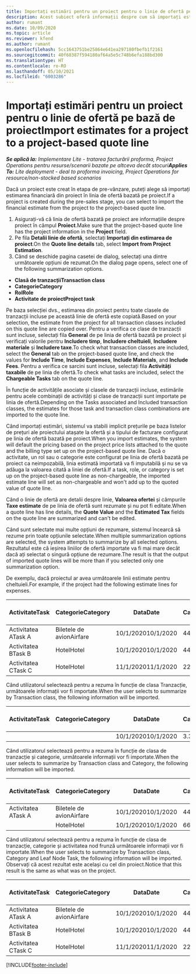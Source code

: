```yaml
---
title: Importați estimări pentru un proiect pentru o linie de ofertă pe bază de proiect - simplificat
description: Acest subiect oferă informații despre cum să importați estimările dintr-un proiect într-o linie de ofertă.
author: rumant
ms.date: 10/09/2020
ms.topic: article
ms.reviewer: kfend
ms.author: rumant
ms.openlocfilehash: 5cc1643751be25864e641ea297180fbefb1f2161
ms.sourcegitcommit: 40f68387f594180af64a5e5c748b6efa188bd300
ms.translationtype: HT
ms.contentlocale: ro-RO
ms.lasthandoff: 05/10/2021
ms.locfileid: "6003286"
---
```

# <a name="import-estimates-for-a-project-to-a-project-based-quote-line"></a><span data-ttu-id="e82ef-103">Importați estimări pentru un proiect pentru o linie de ofertă pe bază de proiect</span><span class="sxs-lookup"><span data-stu-id="e82ef-103">Import estimates for a project to a project-based quote line</span></span> 

<span data-ttu-id="e82ef-104">_**Se aplică la:** Implementare Lite - tratarea facturării proforma, Project Operations pentru resurse/scenarii bazate pe altceva decât stocuri_</span><span class="sxs-lookup"><span data-stu-id="e82ef-104">_**Applies To:** Lite deployment - deal to proforma invoicing, Project Operations for resource/non-stocked based scenarios_</span></span>

<span data-ttu-id="e82ef-105">Dacă un proiect este creat în etapa de pre-vânzare, puteți alege să importați estimarea financiară din proiect în linia de ofertă bazată pe proiect.</span><span class="sxs-lookup"><span data-stu-id="e82ef-105">If a project is created during the pre-sales stage, you can select to import the financial estimate from the project to the project-based quote line.</span></span>

1. <span data-ttu-id="e82ef-106">Asigurați-vă că linia de ofertă bazată pe proiect are informațiile despre proiect în câmpul **Proiect**.</span><span class="sxs-lookup"><span data-stu-id="e82ef-106">Make sure that the project-based quote line has the project information in the **Project** field.</span></span>
2. <span data-ttu-id="e82ef-107">Pe fila **Detalii linie de ofertă**, selectați **Importați din estimarea de proiect**.</span><span class="sxs-lookup"><span data-stu-id="e82ef-107">On the **Quote line details** tab, select **Import from Project Estimation**.</span></span>
3. <span data-ttu-id="e82ef-108">Când se deschide pagina casetei de dialog, selectați una dintre următoarele opțiuni de rezumat.</span><span class="sxs-lookup"><span data-stu-id="e82ef-108">On the dialog page opens, select one of the following summarization options.</span></span>

  - <span data-ttu-id="e82ef-109">**Clasă de tranzacții**</span><span class="sxs-lookup"><span data-stu-id="e82ef-109">**Transaction class**</span></span>
  - <span data-ttu-id="e82ef-110">**Categorie**</span><span class="sxs-lookup"><span data-stu-id="e82ef-110">**Category**</span></span>
  - <span data-ttu-id="e82ef-111">**Rol**</span><span class="sxs-lookup"><span data-stu-id="e82ef-111">**Role**</span></span> 
  - <span data-ttu-id="e82ef-112">**Activitate de proiect**</span><span class="sxs-lookup"><span data-stu-id="e82ef-112">**Project task**</span></span>

<span data-ttu-id="e82ef-113">Pe baza selecției dvs., estimarea din proiect pentru toate clasele de tranzacții incluse pe această linie de ofertă este copiată.</span><span class="sxs-lookup"><span data-stu-id="e82ef-113">Based on your selection, the estimate from the project for all transaction classes included on this quote line are copied over.</span></span> <span data-ttu-id="e82ef-114">Pentru a verifica ce clase de tranzacții sunt incluse, selectați fila **General** de pe linia de ofertă bazată pe proiect și verificați valorile pentru **Includere timp**, **Includere cheltuieli**, **Includere materiale** și **Includere taxe**.</span><span class="sxs-lookup"><span data-stu-id="e82ef-114">To check what transaction classes are included, select the **General** tab on the project-based quote line, and check the values for **Include Time**, **Include Expenses**, **Include Materials**, and **Include Fees**.</span></span>  <span data-ttu-id="e82ef-115">Pentru a verifica ce sarcini sunt incluse, selectați fila **Activități taxabile** de pe linia de ofertă.</span><span class="sxs-lookup"><span data-stu-id="e82ef-115">To check what tasks are included, select the **Chargeable Tasks** tab on the quote line.</span></span>

<span data-ttu-id="e82ef-116">În funcție de activitățile asociate și clasele de tranzacții incluse, estimările pentru acele combinații de activități și clase de tranzacții sunt importate pe linia de ofertă.</span><span class="sxs-lookup"><span data-stu-id="e82ef-116">Depending on the Tasks associated and Included transaction classes, the estimates for those task and transaction class combinations are imported to the quote line.</span></span>

<span data-ttu-id="e82ef-117">Când importați estimări, sistemul va stabili implicit prețurile pe baza listelor de prețuri ale proiectului atașate la ofertă și a tipului de facturare configurat pe linia de ofertă bazată pe proiect.</span><span class="sxs-lookup"><span data-stu-id="e82ef-117">When you import estimates, the system will default the pricing based on the project price lists attached to the quote and the billing type set up on the project-based quote line.</span></span> <span data-ttu-id="e82ef-118">Dacă o activitate, un rol sau o categorie este configurat pe linia de ofertă bazată pe proiect ca neimpozabilă, linia estimată importată va fi imputabilă și nu se va adăuga la valoarea citată a liniei de ofertă.</span><span class="sxs-lookup"><span data-stu-id="e82ef-118">If a task, role, or category is set up on the project-based quote line as non-chargeable, the imported estimate line will set as non-chargeable and won't add up to the quoted value of quote line.</span></span>

<span data-ttu-id="e82ef-119">Când o linie de ofertă are detalii despre linie, **Valoarea ofertei** și câmpurile **Taxe estimate** de pe linia de ofertă sunt rezumate și nu pot fi editate.</span><span class="sxs-lookup"><span data-stu-id="e82ef-119">When a quote line has line details, the **Quote Value** and the **Estimated Tax** fields on the quote line are summarized and can't be edited.</span></span>

<span data-ttu-id="e82ef-120">Când sunt selectate mai multe opțiuni de rezumare, sistemul încearcă să rezume prin toate opțiunile selectate.</span><span class="sxs-lookup"><span data-stu-id="e82ef-120">When multiple summarization options are selected, the system attempts to summarize by all selected options.</span></span> <span data-ttu-id="e82ef-121">Rezultatul este că ieșirea liniilor de ofertă importate va fi mai mare decât dacă ați selectat o singură opțiune de rezumare.</span><span class="sxs-lookup"><span data-stu-id="e82ef-121">The result is that the output of imported quote lines will be more than if you selected only one summarization option.</span></span>

<span data-ttu-id="e82ef-122">De exemplu, dacă proiectul ar avea următoarele linii estimate pentru cheltuieli.</span><span class="sxs-lookup"><span data-stu-id="e82ef-122">For example, if the project had the following estimate lines for expenses.</span></span>

| <span data-ttu-id="e82ef-123">Activitate</span><span class="sxs-lookup"><span data-stu-id="e82ef-123">Task</span></span> | <span data-ttu-id="e82ef-124">Categorie</span><span class="sxs-lookup"><span data-stu-id="e82ef-124">Category</span></span> | <span data-ttu-id="e82ef-125">Data</span><span class="sxs-lookup"><span data-stu-id="e82ef-125">Date</span></span> | <span data-ttu-id="e82ef-126">Cantitate</span><span class="sxs-lookup"><span data-stu-id="e82ef-126">Quantity</span></span> | <span data-ttu-id="e82ef-127">Preț unitar</span><span class="sxs-lookup"><span data-stu-id="e82ef-127">Unit price</span></span> | <span data-ttu-id="e82ef-128">Sumă</span><span class="sxs-lookup"><span data-stu-id="e82ef-128">Amount</span></span> |
| --- | --- | --- | --- | --- | --- |
| <span data-ttu-id="e82ef-129">Activitatea A</span><span class="sxs-lookup"><span data-stu-id="e82ef-129">Task A</span></span> | <span data-ttu-id="e82ef-130">Biletele de avion</span><span class="sxs-lookup"><span data-stu-id="e82ef-130">Airfare</span></span> | <span data-ttu-id="e82ef-131">10/1/2020</span><span class="sxs-lookup"><span data-stu-id="e82ef-131">10/1/2020</span></span> | <span data-ttu-id="e82ef-132">4</span><span class="sxs-lookup"><span data-stu-id="e82ef-132">4</span></span> | <span data-ttu-id="e82ef-133">400</span><span class="sxs-lookup"><span data-stu-id="e82ef-133">400</span></span> | <span data-ttu-id="e82ef-134">1600</span><span class="sxs-lookup"><span data-stu-id="e82ef-134">1600</span></span> |
| <span data-ttu-id="e82ef-135">Activitatea B</span><span class="sxs-lookup"><span data-stu-id="e82ef-135">Task B</span></span> | <span data-ttu-id="e82ef-136">Hotel</span><span class="sxs-lookup"><span data-stu-id="e82ef-136">Hotel</span></span> | <span data-ttu-id="e82ef-137">10/1/2020</span><span class="sxs-lookup"><span data-stu-id="e82ef-137">10/1/2020</span></span> | <span data-ttu-id="e82ef-138">4</span><span class="sxs-lookup"><span data-stu-id="e82ef-138">4</span></span> | <span data-ttu-id="e82ef-139">200</span><span class="sxs-lookup"><span data-stu-id="e82ef-139">200</span></span> | <span data-ttu-id="e82ef-140">800</span><span class="sxs-lookup"><span data-stu-id="e82ef-140">800</span></span> |
| <span data-ttu-id="e82ef-141">Activitatea C</span><span class="sxs-lookup"><span data-stu-id="e82ef-141">Task C</span></span> | <span data-ttu-id="e82ef-142">Hotel</span><span class="sxs-lookup"><span data-stu-id="e82ef-142">Hotel</span></span> | <span data-ttu-id="e82ef-143">11/1/2020</span><span class="sxs-lookup"><span data-stu-id="e82ef-143">11/1/2020</span></span> | <span data-ttu-id="e82ef-144">2</span><span class="sxs-lookup"><span data-stu-id="e82ef-144">2</span></span> | <span data-ttu-id="e82ef-145">200</span><span class="sxs-lookup"><span data-stu-id="e82ef-145">200</span></span> | <span data-ttu-id="e82ef-146">400</span><span class="sxs-lookup"><span data-stu-id="e82ef-146">400</span></span> |

<span data-ttu-id="e82ef-147">Când utilizatorul selectează pentru a rezuma în funcție de clasa Tranzacție, următoarele informații vor fi importate.</span><span class="sxs-lookup"><span data-stu-id="e82ef-147">When the user selects to summarize by Transaction class, the following information will be imported.</span></span>

| <span data-ttu-id="e82ef-148">Activitate</span><span class="sxs-lookup"><span data-stu-id="e82ef-148">Task</span></span> | <span data-ttu-id="e82ef-149">Categorie</span><span class="sxs-lookup"><span data-stu-id="e82ef-149">Category</span></span> | <span data-ttu-id="e82ef-150">Data</span><span class="sxs-lookup"><span data-stu-id="e82ef-150">Date</span></span> | <span data-ttu-id="e82ef-151">Cantitate</span><span class="sxs-lookup"><span data-stu-id="e82ef-151">Quantity</span></span> | <span data-ttu-id="e82ef-152">Preț unitar</span><span class="sxs-lookup"><span data-stu-id="e82ef-152">Unit price</span></span> | <span data-ttu-id="e82ef-153">Sumă</span><span class="sxs-lookup"><span data-stu-id="e82ef-153">Amount</span></span> |
| --- | --- | --- | --- | --- | --- |
|||<span data-ttu-id="e82ef-154">10/1/2020</span><span class="sxs-lookup"><span data-stu-id="e82ef-154">10/1/2020</span></span> | <span data-ttu-id="e82ef-155">3.34</span><span class="sxs-lookup"><span data-stu-id="e82ef-155">3.34</span></span> | <span data-ttu-id="e82ef-156">840</span><span class="sxs-lookup"><span data-stu-id="e82ef-156">840</span></span> | <span data-ttu-id="e82ef-157">2800</span><span class="sxs-lookup"><span data-stu-id="e82ef-157">2800</span></span> |

<span data-ttu-id="e82ef-158">Când utilizatorul selectează pentru a rezuma în funcție de clasa de tranzacție și categorie, următoarele informații vor fi importate.</span><span class="sxs-lookup"><span data-stu-id="e82ef-158">When the user selects to summarize by Transaction class and Category, the following information will be imported.</span></span>

| <span data-ttu-id="e82ef-159">Activitate</span><span class="sxs-lookup"><span data-stu-id="e82ef-159">Task</span></span> | <span data-ttu-id="e82ef-160">Categorie</span><span class="sxs-lookup"><span data-stu-id="e82ef-160">Category</span></span> | <span data-ttu-id="e82ef-161">Data</span><span class="sxs-lookup"><span data-stu-id="e82ef-161">Date</span></span> | <span data-ttu-id="e82ef-162">Cantitate</span><span class="sxs-lookup"><span data-stu-id="e82ef-162">Quantity</span></span> | <span data-ttu-id="e82ef-163">Preț unitar</span><span class="sxs-lookup"><span data-stu-id="e82ef-163">Unit price</span></span> | <span data-ttu-id="e82ef-164">Sumă</span><span class="sxs-lookup"><span data-stu-id="e82ef-164">Amount</span></span> |
| --- | --- | --- | --- | --- | --- |
| <span data-ttu-id="e82ef-165">Activitatea A</span><span class="sxs-lookup"><span data-stu-id="e82ef-165">Task A</span></span> | <span data-ttu-id="e82ef-166">Biletele de avion</span><span class="sxs-lookup"><span data-stu-id="e82ef-166">Airfare</span></span> | <span data-ttu-id="e82ef-167">10/1/2020</span><span class="sxs-lookup"><span data-stu-id="e82ef-167">10/1/2020</span></span> | <span data-ttu-id="e82ef-168">4</span><span class="sxs-lookup"><span data-stu-id="e82ef-168">4</span></span> | <span data-ttu-id="e82ef-169">400</span><span class="sxs-lookup"><span data-stu-id="e82ef-169">400</span></span> | <span data-ttu-id="e82ef-170">1600</span><span class="sxs-lookup"><span data-stu-id="e82ef-170">1600</span></span> |
| | <span data-ttu-id="e82ef-171">Hotel</span><span class="sxs-lookup"><span data-stu-id="e82ef-171">Hotel</span></span> | <span data-ttu-id="e82ef-172">10/1/2020</span><span class="sxs-lookup"><span data-stu-id="e82ef-172">10/1/2020</span></span> | <span data-ttu-id="e82ef-173">6</span><span class="sxs-lookup"><span data-stu-id="e82ef-173">6</span></span> | <span data-ttu-id="e82ef-174">200</span><span class="sxs-lookup"><span data-stu-id="e82ef-174">200</span></span> | <span data-ttu-id="e82ef-175">1200</span><span class="sxs-lookup"><span data-stu-id="e82ef-175">1200</span></span> |

<span data-ttu-id="e82ef-176">Când utilizatorul selectează pentru a rezuma în funcție de clasa de tranzacție, categorie și activitatea nod frunză următoarele informații vor fi importate.</span><span class="sxs-lookup"><span data-stu-id="e82ef-176">When the user selects to summarize by Transaction class, Category and Leaf Node Task, the following information will be imported.</span></span> <span data-ttu-id="e82ef-177">Observați că acest rezultat este același cu cel din proiect.</span><span class="sxs-lookup"><span data-stu-id="e82ef-177">Notice that this result is the same as what was on the project.</span></span>

| <span data-ttu-id="e82ef-178">Activitate</span><span class="sxs-lookup"><span data-stu-id="e82ef-178">Task</span></span> | <span data-ttu-id="e82ef-179">Categorie</span><span class="sxs-lookup"><span data-stu-id="e82ef-179">Category</span></span> | <span data-ttu-id="e82ef-180">Data</span><span class="sxs-lookup"><span data-stu-id="e82ef-180">Date</span></span> | <span data-ttu-id="e82ef-181">Cantitate</span><span class="sxs-lookup"><span data-stu-id="e82ef-181">Quantity</span></span> | <span data-ttu-id="e82ef-182">Preț unitar</span><span class="sxs-lookup"><span data-stu-id="e82ef-182">Unit price</span></span> | <span data-ttu-id="e82ef-183">Sumă</span><span class="sxs-lookup"><span data-stu-id="e82ef-183">Amount</span></span> |
| --- | --- | --- | --- | --- | --- |
| <span data-ttu-id="e82ef-184">Activitatea A</span><span class="sxs-lookup"><span data-stu-id="e82ef-184">Task A</span></span> | <span data-ttu-id="e82ef-185">Biletele de avion</span><span class="sxs-lookup"><span data-stu-id="e82ef-185">Airfare</span></span> | <span data-ttu-id="e82ef-186">10/1/2020</span><span class="sxs-lookup"><span data-stu-id="e82ef-186">10/1/2020</span></span> | <span data-ttu-id="e82ef-187">4</span><span class="sxs-lookup"><span data-stu-id="e82ef-187">4</span></span> | <span data-ttu-id="e82ef-188">400</span><span class="sxs-lookup"><span data-stu-id="e82ef-188">400</span></span> | <span data-ttu-id="e82ef-189">1600</span><span class="sxs-lookup"><span data-stu-id="e82ef-189">1600</span></span> |
| <span data-ttu-id="e82ef-190">Activitatea B</span><span class="sxs-lookup"><span data-stu-id="e82ef-190">Task B</span></span> | <span data-ttu-id="e82ef-191">Hotel</span><span class="sxs-lookup"><span data-stu-id="e82ef-191">Hotel</span></span> | <span data-ttu-id="e82ef-192">10/1/2020</span><span class="sxs-lookup"><span data-stu-id="e82ef-192">10/1/2020</span></span> | <span data-ttu-id="e82ef-193">4</span><span class="sxs-lookup"><span data-stu-id="e82ef-193">4</span></span> | <span data-ttu-id="e82ef-194">200</span><span class="sxs-lookup"><span data-stu-id="e82ef-194">200</span></span> | <span data-ttu-id="e82ef-195">800</span><span class="sxs-lookup"><span data-stu-id="e82ef-195">800</span></span> |
| <span data-ttu-id="e82ef-196">Activitatea C</span><span class="sxs-lookup"><span data-stu-id="e82ef-196">Task C</span></span> | <span data-ttu-id="e82ef-197">Hotel</span><span class="sxs-lookup"><span data-stu-id="e82ef-197">Hotel</span></span> | <span data-ttu-id="e82ef-198">11/1/2020</span><span class="sxs-lookup"><span data-stu-id="e82ef-198">11/1/2020</span></span> | <span data-ttu-id="e82ef-199">2</span><span class="sxs-lookup"><span data-stu-id="e82ef-199">2</span></span> | <span data-ttu-id="e82ef-200">200</span><span class="sxs-lookup"><span data-stu-id="e82ef-200">200</span></span> | <span data-ttu-id="e82ef-201">400</span><span class="sxs-lookup"><span data-stu-id="e82ef-201">400</span></span> |


[!INCLUDE[footer-include](../../includes/footer-banner.md)]
